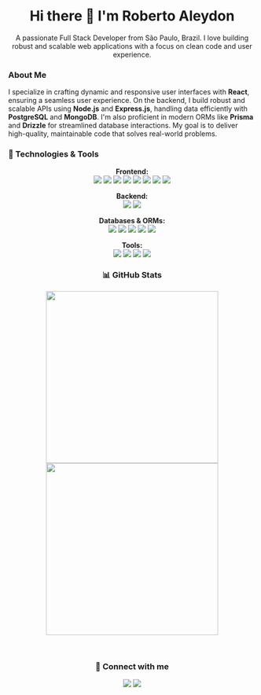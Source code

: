 <h1 align='center'>Hi there 👋 I'm Roberto Aleydon</h1>

<p align='center'>
  A passionate Full Stack Developer from São Paulo, Brazil. I love building robust and scalable web applications with a focus on clean code and user experience.
</p>

<p align="center">
  <h3>About Me</h3>
  <p>
    I specialize in crafting dynamic and responsive user interfaces with <strong>React</strong>, ensuring a seamless user experience. On the backend, I build robust and scalable APIs using <strong>Node.js</strong> and <strong>Express.js</strong>, handling data efficiently with <strong>PostgreSQL</strong> and <strong>MongoDB</strong>. I'm also proficient in modern ORMs like <strong>Prisma</strong> and <strong>Drizzle</strong> for streamlined database interactions. My goal is to deliver high-quality, maintainable code that solves real-world problems.
  </p>
</p>

<p align="center">
  <h3>🚀 Technologies & Tools</h3>
  <p align="center">
    <strong>Frontend:</strong><br>
    <img src="https://img.shields.io/badge/HTML5-E34F26?style=for-the-badge&logo=html5&logoColor=white" />
    <img src="https://img.shields.io/badge/CSS3-1572B6?style=for-the-badge&logo=css3&logoColor=white" />
    <img src="https://img.shields.io/badge/JavaScript-F7DF1E?style=for-the-badge&logo=javascript&logoColor=black" />
    <img src="https://img.shields.io/badge/TypeScript-007ACC?style=for-the-badge&logo=typescript&logoColor=white" />
    <img src="https://img.shields.io/badge/React-20232A?style=for-the-badge&logo=react&logoColor=61DAFB" />
    <img src="https://img.shields.io/badge/Bootstrap-563D7C?style=for-the-badge&logo=bootstrap&logoColor=white" />
    <img src="https://img.shields.io/badge/React_Router-CA4245?style=for-the-badge&logo=react-router&logoColor=white" />
    <img src="https://img.shields.io/badge/React_Native-20232A?style=for-the-badge&logo=react&logoColor=61DAFB" />
  </p>
  <p align="center">
    <strong>Backend:</strong><br>
    <img src="https://img.shields.io/badge/Node.js-339933?style=for-the-badge&logo=nodedotjs&logoColor=white" />
    <img src="https://img.shields.io/badge/Express.js-000000?style=for-the-badge&logo=express&logoColor=white" />
  </p>
  <p align="center">
    <strong>Databases & ORMs:</strong><br>
    <img src="https://img.shields.io/badge/PostgreSQL-316192?style=for-the-badge&logo=postgresql&logoColor=white" />
    <img src="https://img.shields.io/badge/MongoDB-4EA94B?style=for-the-badge&logo=mongodb&logoColor=white" />
     <img src="https://img.shields.io/badge/firebase-ffca28?style=for-the-badge&logo=firebase&logoColor=black" />
    <img src="https://img.shields.io/badge/Prisma-3982CE?style=for-the-badge&logo=prisma&logoColor=white" />
    <img src="https://img.shields.io/badge/Drizzle-000000?style=for-the-badge&logo=drizzle&logoColor=white" />
  </p>
  <p align="center">
    <strong>Tools:</strong><br>
    <img src="https://img.shields.io/badge/npm-CB3837?style=for-the-badge&logo=npm&logoColor=white" />
    <img src="https://img.shields.io/badge/Yarn-2C8EBB?style=for-the-badge&logo=yarn&logoColor=white" />
    <img src="https://img.shields.io/badge/Git-F05032?style=for-the-badge&logo=git&logoColor=white" />
    <img src="https://img.shields.io/badge/Docker-2496ED?style=for-the-badge&logo=docker&logoColor=white" />
  </p>
</p>

<p align="center">
  <h3 align="center">📊 GitHub Stats</h3>
  <div align="center">
  <a href="#"><img src="https://github-readme-stats.vercel.app/api?username=aleydon&show_icons=true&count_private=true&theme=dark" width="350"></a>
  <br />
  <a href="#"><img src="https://github-readme-stats.vercel.app/api/top-langs/?username=aleydon&layout=compact&theme=dark" width="350"></a>
  </div>
</p>

<br />

<p align="center">
  <h3 align="center">🤝 Connect with me</h3>
  <div align="center">
  <a href="https://www.linkedin.com/in/roberto-venancio/" target="_blank"><img src="https://img.shields.io/badge/LinkedIn-0077B5?style=for-the-badge&logo=linkedin&logoColor=white" /></a>
  <a href="mailto:aleydonroberto@gmail.com"><img src="https://img.shields.io/badge/Email-D14836?style=for-the-badge&logo=gmail&logoColor=white" /></a>
  <!-- Add more social links as needed, e.g., Twitter, personal website -->
  </div>
</p>

<!--
  Future improvements ideas:
  - Add a "Currently working on" section, possibly updated via GitHub Actions.
  - Add a "Fun fact" or "Quote" section.
  - Explore more dynamic badges or animations using external services if desired.
-->
